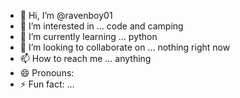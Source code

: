 - 👋 Hi, I’m @ravenboy01
- 👀 I’m interested in ... code and camping
- 🌱 I’m currently learning ... python 
- 💞️ I’m looking to collaborate on ... nothing right now
- 📫 How to reach me ... anything 
- 😄 Pronouns: 
- ⚡ Fun fact: ...

<!---
ravenboy01/ravenboy01 is a ✨ special ✨ repository because its `README.md` (this file) appears on your GitHub profile.
You can click the Preview link to take a look at your changes.
--->
